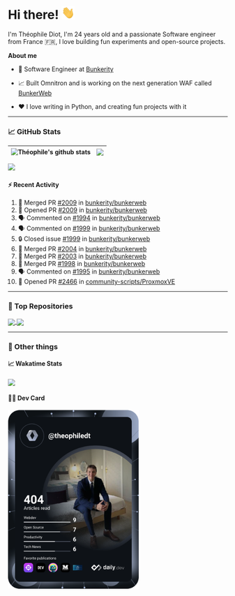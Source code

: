 # Hi there! <img src="./wave.gif" width="30px" height="30px" />

I'm Théophile Diot, I'm 24 years old and a passionate Software engineer from France 🇫🇷, I love building fun experiments and open-source projects.

**About me**

- 💼 Software Engineer at [Bunkerity](https://www.bunkerity.com/)

- 📈 Built Omnitron and is working on the next generation WAF called [BunkerWeb](https://www.bunkerweb.io)

- ❤️ I love writing in Python, and creating fun projects with it

---

### 📈 GitHub Stats

| <img align="center" src="https://github-readme-stats.vercel.app/api?username=TheophileDiot&show_icons=true&include_all_commits=true&theme=algolia&hide_border=true&rank_icon=github" alt="Théophile's github stats" /> | <img align="center" src="https://github-readme-stats.vercel.app/api/top-langs/?username=TheophileDiot&layout=compact&theme=algolia&hide_border=true" /> |
| ---------------------------------------------------------------------------------------------------------------------------------------------------------------------------------------------------------------------- | ------------------------------------------------------------------------------------------------------------------------------------------------------- |

![](https://github-readme-activity-graph.vercel.app/graph?username=TheophileDiot&theme=tokyo-night)

#### :zap: Recent Activity

<!--START_SECTION:activity-->
1. 🎉 Merged PR [#2009](https://github.com/bunkerity/bunkerweb/pull/2009) in [bunkerity/bunkerweb](https://github.com/bunkerity/bunkerweb)
2. 💪 Opened PR [#2009](https://github.com/bunkerity/bunkerweb/pull/2009) in [bunkerity/bunkerweb](https://github.com/bunkerity/bunkerweb)
3. 🗣 Commented on [#1994](https://github.com/bunkerity/bunkerweb/issues/1994#issuecomment-2666157460) in [bunkerity/bunkerweb](https://github.com/bunkerity/bunkerweb)
4. 🗣 Commented on [#1999](https://github.com/bunkerity/bunkerweb/issues/1999#issuecomment-2666156130) in [bunkerity/bunkerweb](https://github.com/bunkerity/bunkerweb)
5. 🔒 Closed issue [#1999](https://github.com/bunkerity/bunkerweb/issues/1999) in [bunkerity/bunkerweb](https://github.com/bunkerity/bunkerweb)
6. 🎉 Merged PR [#2004](https://github.com/bunkerity/bunkerweb/pull/2004) in [bunkerity/bunkerweb](https://github.com/bunkerity/bunkerweb)
7. 🎉 Merged PR [#2003](https://github.com/bunkerity/bunkerweb/pull/2003) in [bunkerity/bunkerweb](https://github.com/bunkerity/bunkerweb)
8. 🎉 Merged PR [#1998](https://github.com/bunkerity/bunkerweb/pull/1998) in [bunkerity/bunkerweb](https://github.com/bunkerity/bunkerweb)
9. 🗣 Commented on [#1995](https://github.com/bunkerity/bunkerweb/issues/1995#issuecomment-2664863432) in [bunkerity/bunkerweb](https://github.com/bunkerity/bunkerweb)
10. 💪 Opened PR [#2466](https://github.com/community-scripts/ProxmoxVE/pull/2466) in [community-scripts/ProxmoxVE](https://github.com/community-scripts/ProxmoxVE)
<!--END_SECTION:activity-->

---

### 🔧 Top Repositories

<a href="https://github.com/bunkerity/bunkerweb">
  <img align="center" src="https://github-readme-stats.vercel.app/api/pin/?username=Bunkerity&repo=bunkerweb&theme=algolia" />
</a>
<a href="https://github.com/TheophileDiot/Omnitron">
  <img align="center" src="https://github-readme-stats.vercel.app/api/pin/?username=TheophileDiot&repo=Omnitron&theme=algolia" />
</a>

---

### 🎉 Other things

#### 📈 Wakatime Stats

<a href="https://wakatime.com/@theophile_bunkerity">
  <img align="center" src="https://github-readme-stats.vercel.app/api/wakatime?username=3aa5ce41-c253-43d9-8441-a721e446a45f&layout=compact&theme=algolia" />
</a>

#### 👨‍💻 Dev Card

<a href="https://app.daily.dev/TheophileDt">
  <img src="./devcard.svg" width="300" alt="Théophile Diot's Dev Card"/>
</a>
